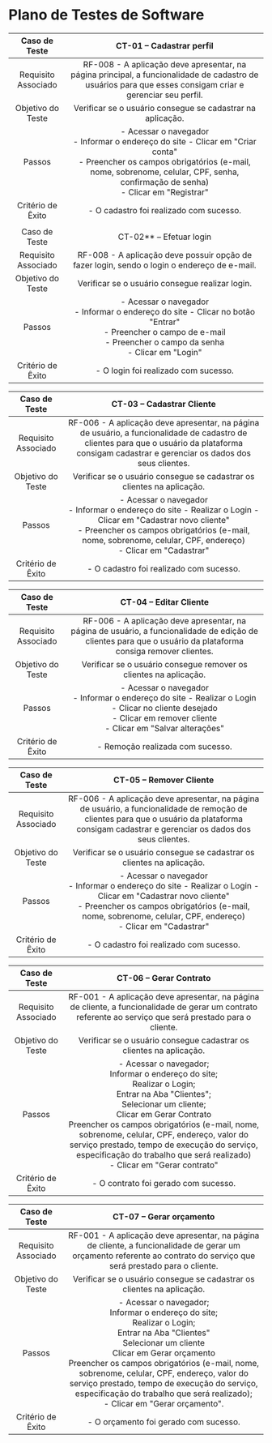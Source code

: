 # Plano de Testes de Software
 
| **Caso de Teste** 	| **CT-01 – Cadastrar perfil** 	|
|:---:	|:---:	|
|	Requisito Associado 	| RF-008 - A aplicação deve apresentar, na página principal, a funcionalidade de cadastro de usuários para que esses consigam criar e gerenciar seu perfil. |
| Objetivo do Teste 	| Verificar se o usuário consegue se cadastrar na aplicação. |
| Passos 	| - Acessar o navegador <br> - Informar o endereço do site - Clicar em "Criar conta" <br> - Preencher os campos obrigatórios (e-mail, nome, sobrenome, celular, CPF, senha, confirmação de senha) <br> - Clicar em "Registrar" |
|Critério de Êxito | - O cadastro foi realizado com sucesso. |
|  	|  	|
| Caso de Teste 	| CT-02** – Efetuar login	|
|Requisito Associado | RF-008	- A aplicação deve possuir opção de fazer login, sendo o login o endereço de e-mail. |
| Objetivo do Teste 	| Verificar se o usuário consegue realizar login. |
| Passos 	| - Acessar o navegador <br> - Informar o endereço do site - Clicar no botão "Entrar" <br> - Preencher o campo de e-mail <br> - Preencher o campo da senha <br> - Clicar em "Login" |
|Critério de Êxito | - O login foi realizado com sucesso. |

 | **Caso de Teste** 	| **CT-03 – Cadastrar Cliente** 	|
|:---:	|:---:	|
|	Requisito Associado 	| RF-006 - A aplicação deve apresentar, na página de usuário, a funcionalidade de cadastro de clientes para que o usuário da plataforma consigam cadastrar e gerenciar os dados dos seus clientes. |
| Objetivo do Teste 	| Verificar se o usuário consegue se cadastrar os clientes na aplicação. |
| Passos 	| - Acessar o navegador <br> - Informar o endereço do site - Realizar o Login - Clicar em "Cadastrar novo cliente" <br> - Preencher os campos obrigatórios (e-mail, nome, sobrenome, celular, CPF, endereço) <br> - Clicar em "Cadastrar" |
|Critério de Êxito | - O cadastro foi realizado com sucesso.  |

 | **Caso de Teste** 	| **CT-04 – Editar Cliente** 	|
|:---:	|:---:	|
|	Requisito Associado 	| RF-006 - A aplicação deve apresentar, na página de usuário, a funcionalidade de edição de clientes para que o usuário da plataforma consiga remover clientes. |
| Objetivo do Teste 	| Verificar se o usuário consegue remover os clientes na aplicação. |
| Passos 	| - Acessar o navegador <br> - Informar o endereço do site - Realizar o Login - Clicar no cliente desejado <br> - Clicar em remover cliente <br> - Clicar em "Salvar alterações" |
|Critério de Êxito | - Remoção realizada com sucesso.  |

 | **Caso de Teste** 	| **CT-05 – Remover Cliente** 	|
|:---:	|:---:	|
|	Requisito Associado 	| RF-006 - A aplicação deve apresentar, na página de usuário, a funcionalidade de remoção de clientes para que o usuário da plataforma consigam cadastrar e gerenciar os dados dos seus clientes. |
| Objetivo do Teste 	| Verificar se o usuário consegue se cadastrar os clientes na aplicação. |
| Passos 	| - Acessar o navegador <br> - Informar o endereço do site - Realizar o Login - Clicar em "Cadastrar novo cliente" <br> - Preencher os campos obrigatórios (e-mail, nome, sobrenome, celular, CPF, endereço) <br> - Clicar em "Cadastrar" |
|Critério de Êxito | - O cadastro foi realizado com sucesso.  |

| **Caso de Teste** 	| **CT-06 – Gerar Contrato** 	|
|:---:	|:---:	|
|	Requisito Associado 	| RF-001 - A aplicação deve apresentar, na página de cliente, a funcionalidade de gerar um contrato referente ao serviço que será prestado para o cliente. |
| Objetivo do Teste 	| Verificar se o usuário consegue cadastrar os clientes na aplicação. |
| Passos 	| - Acessar o navegador; <br> Informar o endereço do site; <br> Realizar o Login; <br> Entrar na Aba "Clientes"; <br> Selecionar um cliente; <br> Clicar em Gerar Contrato <br> Preencher os campos obrigatórios (e-mail, nome, sobrenome, celular, CPF, endereço, valor do serviço prestado, tempo de execução do serviço, especificação do trabalho que será realizado) <br> - Clicar em "Gerar contrato" |
|Critério de Êxito | - O contrato foi gerado com sucesso.  |

| **Caso de Teste** 	| **CT-07 – Gerar orçamento** 	|
|:---:	|:---:	|
|	Requisito Associado 	| RF-001 - A aplicação deve apresentar, na página de cliente, a funcionalidade de gerar um orçamento referente ao contrato do serviço que será prestado para o cliente. |
| Objetivo do Teste 	| Verificar se o usuário consegue se cadastrar os clientes na aplicação. |
| Passos 	| - Acessar o navegador; <br> Informar o endereço do site; <br> Realizar o Login; <br> Entrar na Aba "Clientes" <br> Selecionar um cliente <br> Clicar em Gerar orçamento <br> Preencher os campos obrigatórios (e-mail, nome, sobrenome, celular, CPF, endereço, valor do serviço prestado, tempo de execução do serviço, especificação do trabalho que será realizado); <br> - Clicar em "Gerar orçamento". |
|Critério de Êxito | - O orçamento foi gerado com sucesso.  |
